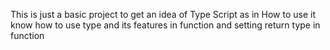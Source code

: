This is just a basic project to get an idea of Type Script as in How to use it 
know how to use type and its features in function and setting return type in function 
